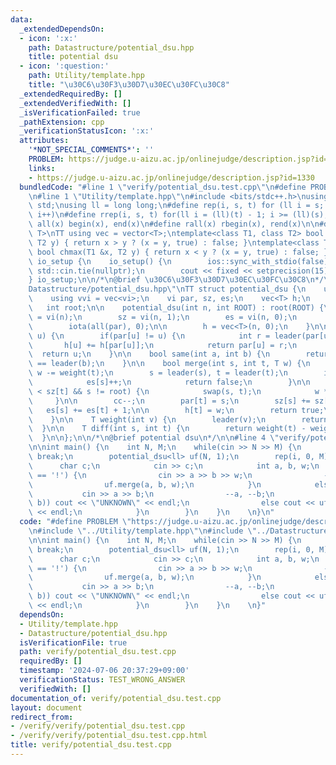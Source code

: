 ```yaml
---
data:
  _extendedDependsOn:
  - icon: ':x:'
    path: Datastructure/potential_dsu.hpp
    title: potential dsu
  - icon: ':question:'
    path: Utility/template.hpp
    title: "\u30C6\u30F3\u30D7\u30EC\u30FC\u30C8"
  _extendedRequiredBy: []
  _extendedVerifiedWith: []
  _isVerificationFailed: true
  _pathExtension: cpp
  _verificationStatusIcon: ':x:'
  attributes:
    '*NOT_SPECIAL_COMMENTS*': ''
    PROBLEM: https://judge.u-aizu.ac.jp/onlinejudge/description.jsp?id=1330
    links:
    - https://judge.u-aizu.ac.jp/onlinejudge/description.jsp?id=1330
  bundledCode: "#line 1 \"verify/potential_dsu.test.cpp\"\n#define PROBLEM \"https://judge.u-aizu.ac.jp/onlinejudge/description.jsp?id=1330\"\
    \n#line 1 \"Utility/template.hpp\"\n#include <bits/stdc++.h>\nusing namespace\
    \ std;\nusing ll = long long;\n#define rep(i, s, t) for (ll i = s; i < (ll)(t);\
    \ i++)\n#define rrep(i, s, t) for(ll i = (ll)(t) - 1; i >= (ll)(s); i--)\n#define\
    \ all(x) begin(x), end(x)\n#define rall(x) rbegin(x), rend(x)\n\n#define TT template<typename\
    \ T>\nTT using vec = vector<T>;\ntemplate<class T1, class T2> bool chmin(T1 &x,\
    \ T2 y) { return x > y ? (x = y, true) : false; }\ntemplate<class T1, class T2>\
    \ bool chmax(T1 &x, T2 y) { return x < y ? (x = y, true) : false; }\n\nstruct\
    \ io_setup {\n    io_setup() {\n        ios::sync_with_stdio(false);\n       \
    \ std::cin.tie(nullptr);\n        cout << fixed << setprecision(15);\n    }\n\
    } io_setup;\n\n/*\n@brief \u30C6\u30F3\u30D7\u30EC\u30FC\u30C8\n*/\n#line 1 \"\
    Datastructure/potential_dsu.hpp\"\nTT struct potential_dsu {\n    using vi = vec<int>;\n\
    \    using vvi = vec<vi>;\n    vi par, sz, es;\n    vec<T> h;\n    int cc;\n \
    \   int root;\n\n    potential_dsu(int n, int ROOT) : root(ROOT) {\n        par\
    \ = vi(n);\n        sz = vi(n, 1);\n        es = vi(n, 0);\n        cc = n;\n\
    \        iota(all(par), 0);\n\n        h = vec<T>(n, 0);\n    }\n\n    int leader(int\
    \ u) {\n        if(par[u] != u) {\n            int r = leader(par[u]);\n     \
    \       h[u] += h[par[u]];\n            return par[u] = r;\n        }\n      \
    \  return u;\n    }\n\n    bool same(int a, int b) {\n        return leader(a)\
    \ == leader(b);\n    }\n\n    bool merge(int s, int t, T w) {\n        w += weight(s),\
    \ w -= weight(t);\n        s = leader(s), t = leader(t);\n        if(s == t) {\n\
    \            es[s]++;\n            return false;\n        }\n\n        if(sz[s]\
    \ < sz[t] && s != root) {\n            swap(s, t);\n            w *= -1;\n   \
    \     }\n\n        cc--;\n        par[t] = s;\n        sz[s] += sz[t];\n     \
    \   es[s] += es[t] + 1;\n\n        h[t] = w;\n        return true;\n        \n\
    \    }\n\n    T weight(int v) {\n        leader(v);\n        return h[v];\n  \
    \  }\n\n    T diff(int s, int t) {\n        return weight(t) - weight(s);\n  \
    \  }\n\n};\n\n/*\n@brief potential dsu\n*/\n\n#line 4 \"verify/potential_dsu.test.cpp\"\
    \n\nint main() {\n    int N, M;\n    while(cin >> N >> M) {\n        if(N==0)\
    \ break;\n        potential_dsu<ll> uf(N, 1);\n        rep(i, 0, M) {\n      \
    \      char c;\n            cin >> c;\n            int a, b, w;\n            if(c\
    \ == '!') {\n                cin >> a >> b >> w;\n                --a, --b;\n\
    \                uf.merge(a, b, w);\n            }\n            else {\n     \
    \           cin >> a >> b;\n                --a, --b;\n                if(!uf.same(a,\
    \ b)) cout << \"UNKNOWN\" << endl;\n                else cout << uf.diff(a, b)\
    \ << endl;\n            }\n        }\n    }\n    \n}\n"
  code: "#define PROBLEM \"https://judge.u-aizu.ac.jp/onlinejudge/description.jsp?id=1330\"\
    \n#include \"../Utility/template.hpp\"\n#include \"../Datastructure/potential_dsu.hpp\"\
    \n\nint main() {\n    int N, M;\n    while(cin >> N >> M) {\n        if(N==0)\
    \ break;\n        potential_dsu<ll> uf(N, 1);\n        rep(i, 0, M) {\n      \
    \      char c;\n            cin >> c;\n            int a, b, w;\n            if(c\
    \ == '!') {\n                cin >> a >> b >> w;\n                --a, --b;\n\
    \                uf.merge(a, b, w);\n            }\n            else {\n     \
    \           cin >> a >> b;\n                --a, --b;\n                if(!uf.same(a,\
    \ b)) cout << \"UNKNOWN\" << endl;\n                else cout << uf.diff(a, b)\
    \ << endl;\n            }\n        }\n    }\n    \n}"
  dependsOn:
  - Utility/template.hpp
  - Datastructure/potential_dsu.hpp
  isVerificationFile: true
  path: verify/potential_dsu.test.cpp
  requiredBy: []
  timestamp: '2024-07-06 20:37:29+09:00'
  verificationStatus: TEST_WRONG_ANSWER
  verifiedWith: []
documentation_of: verify/potential_dsu.test.cpp
layout: document
redirect_from:
- /verify/verify/potential_dsu.test.cpp
- /verify/verify/potential_dsu.test.cpp.html
title: verify/potential_dsu.test.cpp
---
```

